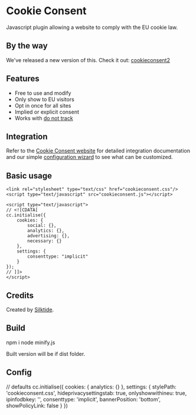 Cookie Consent
==============

Javascript plugin allowing a website to comply with the EU cookie law.

By the way
----------
We've released a new version of this. Check it out: [cookieconsent2](https://github.com/silktide/cookieconsent2)


Features
--------

* Free to use and modify
* Only show to EU visitors
* Opt in once for all sites
* Implied or explicit consent
* Works with [do not track](http://donottrack.us/)

Integration
-----------
Refer to the [Cookie Consent website](http://sitebeam.net/cookieconsent/) for detailed integration documentation and
 our simple [configuration wizard](http://sitebeam.net/cookieconsent/code/) to see what can be customized.

Basic usage
-----------

    <link rel="stylesheet" type="text/css" href="cookieconsent.css"/>
    <script type="text/javascript" src="cookieconsent.js"></script>

    <script type="text/javascript">
    // <![CDATA[
    cc.initialise({
    	cookies: {
    		social: {},
    		analytics: {},
    		advertising: {},
    		necessary: {}
    	},
    	settings: {
    		consenttype: "implicit"
    	}
    });
    // ]]>
    </script>

Credits
-------
Created by [Silktide](http://silktide.com).


Build
-----

npm i 
node minify.js

Built version will be if dist folder.

Config
------

// defaults
cc.initialise({
  cookies: {
    analytics: {}
  },
  settings: {
    stylePath: 'cookieconsent.css',
    hideprivacysettingstab: true,
    onlyshowwithineu: true,
    ipinfodbkey: '',
    consenttype: 'implicit',
    bannerPosition: 'bottom',
    showPolicyLink: false
  }
})